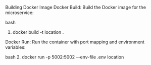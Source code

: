 Building Docker Image
Docker Build:
Build the Docker image for the microservice:

bash
1. docker build -t location .

Docker Run:
Run the container with port mapping and environment variables:

bash
2. docker run -p 5002:5002 --env-file .env location